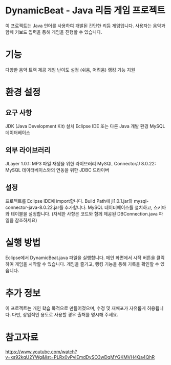 # DynamicBeat - Java 리듬 게임 프로젝트

이 프로젝트는 Java 언어를 사용하여 개발된 간단한 리듬 게임입니다. 사용자는 음악과 함께 키보드 입력을 통해 게임을 진행할 수 있습니다.

# 기능
다양한 음악 트랙 제공
게임 난이도 설정 (쉬움, 어려움)
랭킹 기능 지원
# 환경 설정
## 요구 사항
JDK (Java Development Kit) 설치
Eclipse IDE 또는 다른 Java 개발 환경
MySQL 데이터베이스
## 외부 라이브러리
JLayer 1.0.1: MP3 파일 재생을 위한 라이브러리
MySQL Connector/J 8.0.22: MySQL 데이터베이스와의 연동을 위한 JDBC 드라이버
## 설정
프로젝트를 Eclipse IDE에 import합니다.
Build Path에 jl1.0.1.jar와 mysql-connector-java-8.0.22.jar를 추가합니다.
MySQL 데이터베이스를 설치하고, 스키마와 테이블을 설정합니다. (자세한 사항은 코드와 함께 제공된 DBConnection.java 파일을 참조하세요)
# 실행 방법
Eclipse에서 DynamicBeat.java 파일을 실행합니다.
메인 화면에서 시작 버튼을 클릭하여 게임을 시작할 수 있습니다.
게임을 즐기고, 랭킹 기능을 통해 기록을 확인할 수 있습니다.
# 추가 정보
이 프로젝트는 개인 학습 목적으로 만들어졌으며, 수정 및 재배포가 자유롭게 허용됩니다. 다만, 상업적인 용도로 사용할 경우 출처를 명시해 주세요.
# 참고자료
https://www.youtube.com/watch?v=xs92kqU2YWg&list=PLRx0vPvlEmdDySO3wDqMYGKMVH4Qa4QhR
